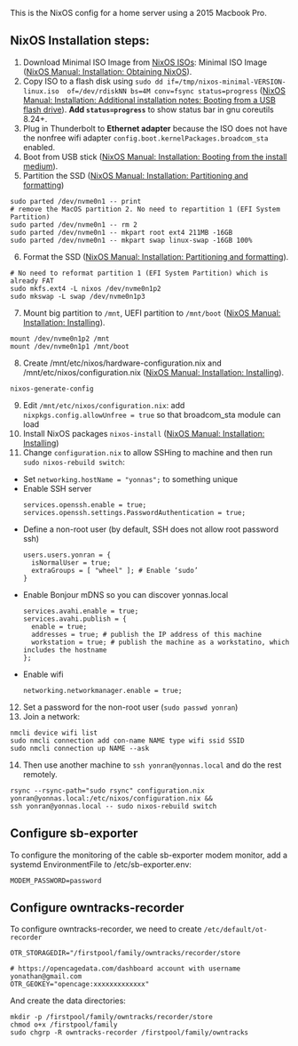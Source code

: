 This is the NixOS config for a home server using a 2015 Macbook Pro.

## NixOS Installation steps:

1. Download Minimal ISO Image from [NixOS ISOs](https://nixos.org/download#nixos-iso):
Minimal ISO Image
([NixOS Manual: Installation: Obtaining NixOS](https://nixos.org/manual/nixos/stable/#sec-obtaining)).
2. Copy ISO to a flash disk using
`sudo dd if=/tmp/nixos-minimal-VERSION-linux.iso  of=/dev/rdiskNN bs=4M conv=fsync status=progress`
([NixOS Manual: Installation: Additional installation notes: Booting from a USB flash drive](https://nixos.org/manual/nixos/stable/#sec-booting-from-usb)).
**Add `status=progress`** to show status bar in gnu coreutils 8.24+.
3. Plug in Thunderbolt to **Ethernet adapter** because the ISO does not have
the nonfree wifi adapter `config.boot.kernelPackages.broadcom_sta` enabled.
4. Boot from USB stick
([NixOS Manual: Installation: Booting from the install medium](https://nixos.org/manual/nixos/stable/#sec-installation-booting)).
5. Partition the SSD
([NixOS Manual: Installation: Partitioning and formatting](https://nixos.org/manual/nixos/stable/#sec-installation-manual-partitioning))
  ```
  sudo parted /dev/nvme0n1 -- print
  # remove the MacOS partition 2. No need to repartition 1 (EFI System Partition)
  sudo parted /dev/nvme0n1 -- rm 2
  sudo parted /dev/nvme0n1 -- mkpart root ext4 211MB -16GB
  sudo parted /dev/nvme0n1 -- mkpart swap linux-swap -16GB 100%
  ```
6. Format the SSD
([NixOS Manual: Installation: Partitioning and formatting](https://nixos.org/manual/nixos/stable/#sec-installation-manual-partitioning)).
  ```
  # No need to reformat partition 1 (EFI System Partition) which is already FAT
  sudo mkfs.ext4 -L nixos /dev/nvme0n1p2
  sudo mkswap -L swap /dev/nvme0n1p3
  ```
7. Mount big partition to `/mnt`, UEFI partition to `/mnt/boot`
([NixOS Manual: Installation: Installing](https://nixos.org/manual/nixos/stable/#sec-installation-manual-installing)).
  ```
  mount /dev/nvme0n1p2 /mnt
  mount /dev/nvme0n1p1 /mnt/boot
  ```
8. Create /mnt/etc/nixos/hardware-configuration.nix and /mnt/etc/nixos/configuration.nix
([NixOS Manual: Installation: Installing](https://nixos.org/manual/nixos/stable/#sec-installation-manual-installing)).
  ```
  nixos-generate-config
  ```
9. Edit `/mnt/etc/nixos/configuration.nix`: add `nixpkgs.config.allowUnfree = true`
so that broadcom_sta module can load
10. Install NixOS packages `nixos-install`
([NixOS Manual: Installation: Installing](https://nixos.org/manual/nixos/stable/#sec-installation-manual-installing))
11. Change `configuration.nix` to allow SSHing to machine and then run
`sudo nixos-rebuild switch`:
  * Set `networking.hostName = "yonnas";` to something unique
  * Enable SSH server
    ```
    services.openssh.enable = true;
    services.openssh.settings.PasswordAuthentication = true;
    ```
  * Define a non-root user (by default, SSH does not allow root password ssh)
    ```
    users.users.yonran = {
      isNormalUser = true;
      extraGroups = [ "wheel" ]; # Enable ‘sudo’
    }
    ```
  * Enable Bonjour mDNS so you can discover yonnas.local
    ```
    services.avahi.enable = true;
    services.avahi.publish = {
      enable = true;
      addresses = true; # publish the IP address of this machine
      workstation = true; # publish the machine as a workstatino, which includes the hostname
    };
    ```
  * Enable wifi
    ```
    networking.networkmanager.enable = true;
    ```
12. Set a password for the non-root user (`sudo passwd yonran`)
13. Join a network:
  ```
  nmcli device wifi list
  sudo nmcli connection add con-name NAME type wifi ssid SSID
  sudo nmcli connection up NAME --ask
  ```
14. Then use another machine to `ssh yonran@yonnas.local` and do the rest remotely.
  ```
  rsync --rsync-path="sudo rsync" configuration.nix yonran@yonnas.local:/etc/nixos/configuration.nix &&
  ssh yonran@yonnas.local -- sudo nixos-rebuild switch
  ```

## Configure sb-exporter

To configure the monitoring of the cable sb-exporter modem monitor,
add a systemd EnvironmentFile to /etc/sb-exporter.env:

```
MODEM_PASSWORD=password
```

## Configure owntracks-recorder

To configure owntracks-recorder, we need to create
`/etc/default/ot-recorder`

```
OTR_STORAGEDIR="/firstpool/family/owntracks/recorder/store

# https://opencagedata.com/dashboard account with username yonathan@gmail.com
OTR_GEOKEY="opencage:xxxxxxxxxxxxx"
```

And create the data directories:

```
mkdir -p /firstpool/family/owntracks/recorder/store
chmod o+x /firstpool/family
sudo chgrp -R owntracks-recorder /firstpool/family/owntracks
```

